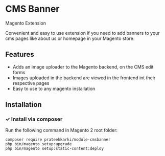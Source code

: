 CMS Banner
=========================
Magento Extension

Convenient and easy to use extension if you need to add banners to your cms pages like about us or homepage in your Magento store.


Features
--------

* Adds an image uploader to the Magento backend, on the CMS edit forms
* Images uploaded in the backend are viewed in the frontend int their respective pages
* Easy to use to any magento installation



Installation
--------

### ✓ Install via composer
Run the following command in Magento 2 root folder:

```
composer require prateekkarki/module-cmsbanner
php bin/magento setup:upgrade
php bin/magento setup:static-content:deploy
```
